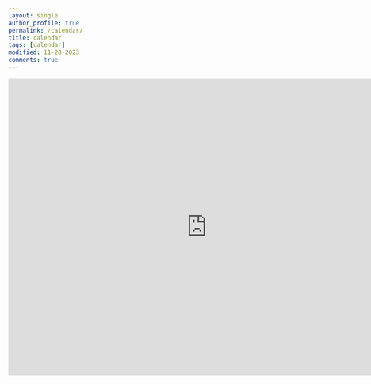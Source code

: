 ```yaml
---
layout: single
author_profile: true
permalink: /calendar/
title: calendar
tags: [calendar]
modified: 11-28-2023
comments: true
---
```



<iframe src="https://calendar.google.com/calendar/embed?src=mmohammadi22384%40gmail.com&ctz=Asia%2FTehran" style="border: 0" width="800" height="600" frameborder="0" scrolling="no"></iframe>